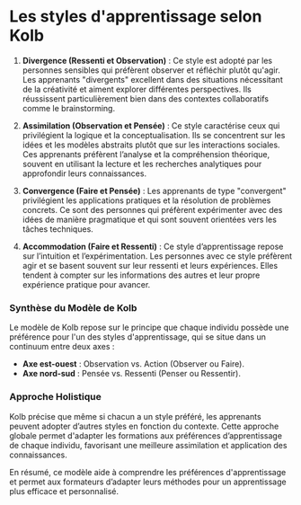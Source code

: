 # Les styles d'apprentissage selon Kolb

1.  **Divergence (Ressenti et Observation)** : Ce style est adopté par les personnes sensibles qui préfèrent observer et réfléchir plutôt qu'agir. Les apprenants "divergents" excellent dans des situations nécessitant de la créativité et aiment explorer différentes perspectives. Ils réussissent particulièrement bien dans des contextes collaboratifs comme le brainstorming.
    
2.  **Assimilation (Observation et Pensée)** : Ce style caractérise ceux qui privilégient la logique et la conceptualisation. Ils se concentrent sur les idées et les modèles abstraits plutôt que sur les interactions sociales. Ces apprenants préfèrent l’analyse et la compréhension théorique, souvent en utilisant la lecture et les recherches analytiques pour approfondir leurs connaissances.
    
3.  **Convergence (Faire et Pensée)** : Les apprenants de type "convergent" privilégient les applications pratiques et la résolution de problèmes concrets. Ce sont des personnes qui préfèrent expérimenter avec des idées de manière pragmatique et qui sont souvent orientées vers les tâches techniques.
    
4.  **Accommodation (Faire et Ressenti)** : Ce style d’apprentissage repose sur l’intuition et l’expérimentation. Les personnes avec ce style préfèrent agir et se basent souvent sur leur ressenti et leurs expériences. Elles tendent à compter sur les informations des autres et leur propre expérience pratique pour avancer.
    

### Synthèse du Modèle de Kolb

Le modèle de Kolb repose sur le principe que chaque individu possède une préférence pour l'un des styles d'apprentissage, qui se situe dans un continuum entre deux axes :

-   **Axe est-ouest** : Observation vs. Action (Observer ou Faire).
-   **Axe nord-sud** : Pensée vs. Ressenti (Penser ou Ressentir).

### Approche Holistique

Kolb précise que même si chacun a un style préféré, les apprenants peuvent adopter d’autres styles en fonction du contexte. Cette approche globale permet d'adapter les formations aux préférences d’apprentissage de chaque individu, favorisant une meilleure assimilation et application des connaissances.

En résumé, ce modèle aide à comprendre les préférences d'apprentissage et permet aux formateurs d’adapter leurs méthodes pour un apprentissage plus efficace et personnalisé.
<!--stackedit_data:
eyJoaXN0b3J5IjpbLTExNDE1ODM5NTBdfQ==
-->